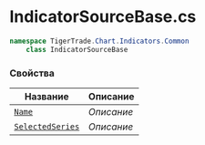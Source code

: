 
# IndicatorSourceBase.cs
```csharp
namespace TigerTrade.Chart.Indicators.Common  
    class IndicatorSourceBase
```

### Свойства
| Название | Описание |
| --- | --- |
| [`Name`](./Свойства/Name.md) | *Описание* |
| [`SelectedSeries`](./Свойства/SelectedSeries.md) | *Описание* |
